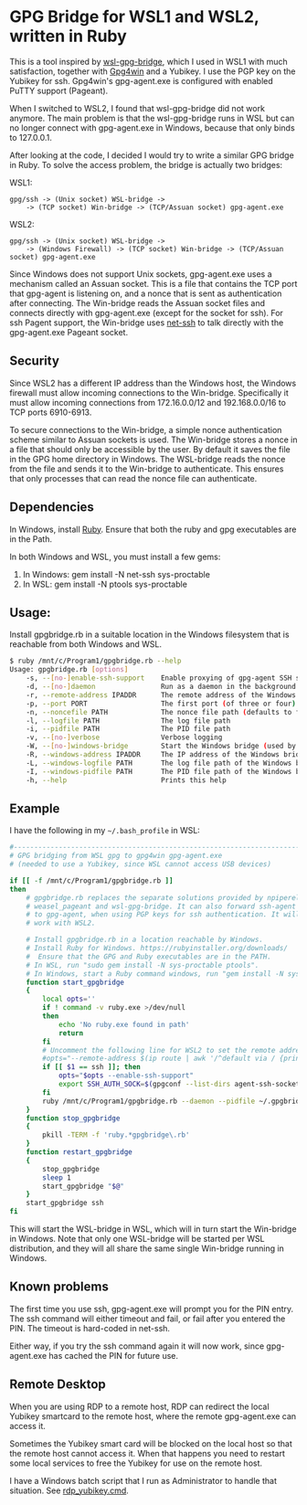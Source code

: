 # GPG Bridge for WSL1 and WSL2, written in Ruby

This is a tool inspired by
[wsl-gpg-bridge](https://github.com/Riebart/wsl-gpg-bridge), which I used
in WSL1 with much satisfaction, together with
[Gpg4win](https://gpg4win.org/) and a Yubikey. I use the PGP key on the
Yubikey for ssh. Gpg4win's gpg-agent.exe is configured with enabled PuTTY
support (Pageant).

When I switched to WSL2, I found that wsl-gpg-bridge did not work anymore.
The main problem is that the wsl-gpg-bridge runs in WSL but can no longer
connect with gpg-agent.exe in Windows, because that only binds to
127.0.0.1.

After looking at the code, I decided I would try to write a similar GPG
bridge in Ruby. To solve the access problem, the bridge is actually two
bridges:

WSL1:

```
gpg/ssh -> (Unix socket) WSL-bridge ->
    -> (TCP socket) Win-bridge -> (TCP/Assuan socket) gpg-agent.exe
```

WSL2:

```
gpg/ssh -> (Unix socket) WSL-bridge ->
    -> (Windows Firewall) -> (TCP socket) Win-bridge -> (TCP/Assuan socket) gpg-agent.exe
```

Since Windows does not support Unix sockets, gpg-agent.exe uses a mechanism
called an Assuan socket. This is a file that contains the TCP port that
gpg-agent is listening on, and a nonce that is sent as authentication after
connecting. The Win-bridge reads the Assuan socket files and connects
directly with gpg-agent.exe (except for the socket for ssh). For ssh Pagent
support, the Win-bridge uses [net-ssh](https://github.com/net-ssh/net-ssh)
to talk directly with the gpg-agent.exe Pageant socket.

## Security

Since WSL2 has a different IP address than the Windows host, the Windows
firewall must allow incoming connections to the Win-bridge. Specifically it
must allow incoming connections from 172.16.0.0/12 and 192.168.0.0/16 to
TCP ports 6910-6913.

To secure connections to the Win-bridge, a simple nonce authentication
scheme similar to Assuan sockets is used. The Win-bridge stores a nonce in
a file that should only be accessible by the user. By default it saves the
file in the GPG home directory in Windows. The WSL-bridge reads the nonce
from the file and sends it to the Win-bridge to authenticate. This ensures
that only processes that can read the nonce file can authenticate.

## Dependencies

In Windows, install [Ruby](https://rubyinstaller.org/downloads/). Ensure
that both the ruby and gpg executables are in the Path.

In both Windows and WSL, you must install a few gems:

1. In Windows: gem install -N net-ssh sys-proctable
2. In WSL: gem install -N ptools sys-proctable

## Usage:

Install gpgbridge.rb in a suitable location in the Windows filesystem that
is reachable from both Windows and WSL.

```bash
$ ruby /mnt/c/Program1/gpgbridge.rb --help
Usage: gpgbridge.rb [options]
    -s, --[no-]enable-ssh-support    Enable proxying of gpg-agent SSH sockets
    -d, --[no-]daemon                Run as a daemon in the background
    -r, --remote-address IPADDR      The remote address of the Windows bridge component. Needed for WSL2. [127.0.0.1]
    -p, --port PORT                  The first port (of three or four) to use for proxying sockets
    -n, --noncefile PATH             The nonce file path (defaults to file in Windows gpg homedir)
    -l, --logfile PATH               The log file path
    -i, --pidfile PATH               The PID file path
    -v, --[no-]verbose               Verbose logging
    -W, --[no-]windows-bridge        Start the Windows bridge (used by the WSL bridge)
    -R, --windows-address IPADDR     The IP address of the Windows bridge. [0.0.0.0]
    -L, --windows-logfile PATH       The log file path of the Windows bridge
    -I, --windows-pidfile PATH       The PID file path of the Windows bridge
    -h, --help                       Prints this help
```

## Example

I have the following in my `~/.bash_profile` in WSL:

```bash
#--------------------------------------------------------------------------
# GPG bridging from WSL gpg to gpg4win gpg-agent.exe
# (needed to use a Yubikey, since WSL cannot access USB devices)

if [[ -f /mnt/c/Program1/gpgbridge.rb ]]
then
    # gpgbridge.rb replaces the separate solutions provided by npiperelay,
    # weasel_pageant and wsl-gpg-bridge. It can also forward ssh-agent requests
    # to gpg-agent, when using PGP keys for ssh authentication. It will also
    # work with WSL2.

    # Install gpgbridge.rb in a location reachable by Windows.
    # Install Ruby for Windows. https://rubyinstaller.org/downloads/
    #  Ensure that the GPG and Ruby executables are in the PATH.
    # In WSL, run "sudo gem install -N sys-proctable ptools".
    # In Windows, start a Ruby command windows, run "gem install -N sys-proctable net-ssh".
    function start_gpgbridge
    {
        local opts=''
        if ! command -v ruby.exe >/dev/null
        then
            echo 'No ruby.exe found in path'
            return
        fi
        # Uncomment the following line for WSL2 to set the remote address
        #opts="--remote-address $(ip route | awk '/^default via / {print $3}')"
        if [[ $1 == ssh ]]; then
            opts="$opts --enable-ssh-support"
            export SSH_AUTH_SOCK=$(gpgconf --list-dirs agent-ssh-socket)
        fi
        ruby /mnt/c/Program1/gpgbridge.rb --daemon --pidfile ~/.gpgbridge.pid --logfile ~/.gpgbridge.log --verbose --windows-logfile 'C:\Program1\gpgbridge.log' --windows-pidfile 'C:\Program1\gpgbridge.pid' $opts
    }
    function stop_gpgbridge
    {
        pkill -TERM -f 'ruby.*gpgbridge\.rb'
    }
    function restart_gpgbridge
    {
        stop_gpgbridge
        sleep 1
        start_gpgbridge "$@"
    }
    start_gpgbridge ssh
fi
```

This will start the WSL-bridge in WSL, which will in turn start the
Win-bridge in Windows. Note that only one WSL-bridge will be started per
WSL distribution, and they will all share the same single Win-bridge
running in Windows.

## Known problems

The first time you use ssh, gpg-agent.exe will prompt you for the PIN
entry. The ssh command will either timeout and fail, or fail after you
entered the PIN. The timeout is hard-coded in net-ssh.

Either way, if you try the ssh command again it will now work, since
gpg-agent.exe has cached the PIN for future use.

## Remote Desktop

When you are using RDP to a remote host, RDP can redirect the local Yubikey
smartcard to the remote host, where the remote gpg-agent.exe can access it.

Sometimes the Yubikey smart card will be blocked on the local host so that
the remote host cannot access it. When that happens you need to restart
some local services to free the Yubikey for use on the remote host.

I have a Windows batch script that I run as Administrator to handle that
situation. See [rdp_yubikey.cmd](rdp_yubikey.cmd).
